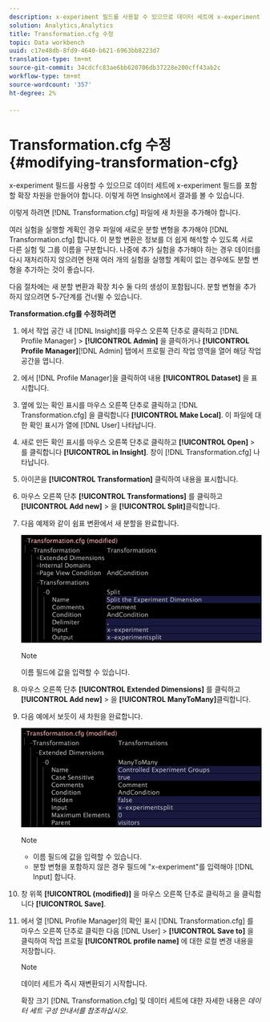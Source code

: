 ```yaml
---
description: x-experiment 필드를 사용할 수 있으므로 데이터 세트에 x-experiment 필드를 포함할 확장 차원을 만들어야 합니다. 이렇게 하면 Insight에서 결과를 볼 수 있습니다.
solution: Analytics,Analytics
title: Transformation.cfg 수정
topic: Data workbench
uuid: c17e48db-8fd9-4640-b621-6963bb8223d7
translation-type: tm+mt
source-git-commit: 34cdcfc83ae6bb620706db37228e200cff43ab2c
workflow-type: tm+mt
source-wordcount: '357'
ht-degree: 2%

---
```



# Transformation.cfg 수정{#modifying-transformation-cfg}

x-experiment 필드를 사용할 수 있으므로 데이터 세트에 x-experiment 필드를 포함할 확장 차원을 만들어야 합니다. 이렇게 하면 Insight에서 결과를 볼 수 있습니다.

이렇게 하려면 [!DNL Transformation.cfg] 파일에 새 차원을 추가해야 합니다.

여러 실험을 실행할 계획인 경우 파일에 새로운 분할 변형을 추가해야 [!DNL Transformation.cfg] 합니다. 이 분할 변환은 정보를 더 쉽게 해석할 수 있도록 서로 다른 실험 및 그룹 이름을 구분합니다. 나중에 추가 실험을 추가해야 하는 경우 데이터를 다시 재처리하지 않으려면 현재 여러 개의 실험을 실행할 계획이 없는 경우에도 분할 변형을 추가하는 것이 좋습니다.

다음 절차에는 새 분할 변환과 확장 치수 둘 다의 생성이 포함됩니다. 분할 변형을 추가하지 않으려면 5-7단계를 건너뛸 수 있습니다.

**Transformation.cfg를 수정하려면**

1. 에서 작업 공간 내 [!DNL Insight]를 마우스 오른쪽 단추로 클릭하고 [!DNL Profile Manager] > **[!UICONTROL Admin]** 을 클릭하거나 **[!UICONTROL Profile Manager]**[!DNL Admin] 탭에서 프로필 관리 작업 영역을 열어 해당 작업 공간을 엽니다.
1. 에서 [!DNL Profile Manager]을 클릭하여 내용 **[!UICONTROL Dataset]** 을 표시합니다.
1. 옆에 있는 확인 표시를 마우스 오른쪽 단추로 클릭하고 [!DNL Transformation.cfg] 을 클릭합니다 **[!UICONTROL Make Local]**. 이 파일에 대한 확인 표시가 열에 [!DNL User] 나타납니다.
1. 새로 만든 확인 표시를 마우스 오른쪽 단추로 클릭하고 **[!UICONTROL Open]** > 를 클릭합니다 **[!UICONTROL in Insight]**. 창이 [!DNL Transformation.cfg] 나타납니다.
1. 아이콘을 **[!UICONTROL Transformation]** 클릭하여 내용을 표시합니다.
1. 마우스 오른쪽 단추 **[!UICONTROL Transformations]** 를 클릭하고 **[!UICONTROL Add new]** > 을 **[!UICONTROL Split]**&#x200B;클릭합니다.
1. 다음 예제와 같이 쉼표 변환에서 새 분할을 완료합니다.

   ![단계 정보](assets/New_split_transformation.png)

   >[!NOTE]
   >
   >이름 필드에 값을 입력할 수 있습니다.

1. 마우스 오른쪽 단추 **[!UICONTROL Extended Dimensions]** 를 클릭하고 **[!UICONTROL Add new]** > 을 **[!UICONTROL ManyToMany]**&#x200B;클릭합니다.
1. 다음 예에서 보듯이 새 차원을 완료합니다.

   ![단계 정보](assets/New_Dimension_controlled_experiment_groups.png)

   >[!NOTE]
   >
   >* 이름 필드에 값을 입력할 수 있습니다.
   >* 분할 변형을 포함하지 않은 경우 필드에 &quot;x-experiment&quot;를 입력해야 [!DNL Input] 합니다.


1. 창 위쪽 **[!UICONTROL (modified)]** 을 마우스 오른쪽 단추로 클릭하고 을 클릭합니다 **[!UICONTROL Save]**.
1. 에서 열 [!DNL Profile Manager]의 확인 표시 [!DNL Transformation.cfg] 를 마우스 오른쪽 단추로 클릭한 다음 [!DNL User] > **[!UICONTROL Save to]** 을 클릭하여 작업 프로필 **[!UICONTROL profile name]** 에 대한 로컬 변경 내용을 저장합니다.

   >[!NOTE]
   >
   >데이터 세트가 즉시 재변환되기 시작합니다.

   확장 크기 [!DNL Transformation.cfg] 및 데이터 세트에 대한 자세한 내용은 *데이터 세트 구성 안내서를 참조하십시오*.
